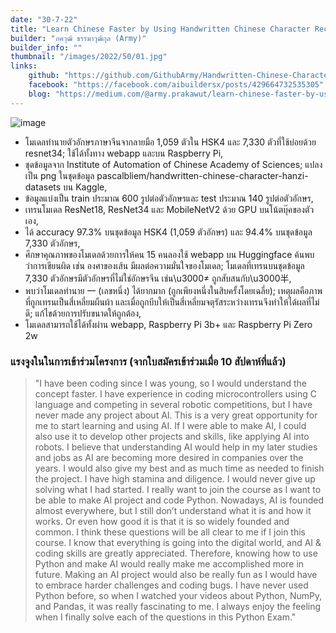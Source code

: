 ```yaml
---
date: "30-7-22"
title: "Learn Chinese Faster by Using Handwritten Chinese Character Recognition (HCCR)"
builder: "ภควุฒิ ธรรมาวุฒิกุล (Army)"
builder_info: ""
thumbnail: "/images/2022/50/01.jpg"
links:
    github: "https://github.com/GithubArmy/Handwritten-Chinese-Character-Recognition"
    facebook: "https://facebook.com/aibuildersx/posts/429664732535305"
    blog: "https://medium.com/@army.prakawut/learn-chinese-faster-by-using-handwritten-chinese-character-recognition-hccr-67b23c63fb9"
---
```


![image](/images/2022/50/01.jpg)

- โมเดลทำนายตัวอักษรภาษาจีนจากลายมือ 1,059 ตัวใน HSK4 และ 7,330 ตัวที่ใช้บ่อยด้วย resnet34; ใช้ได้ทั้งทาง webapp และบน Raspberry Pi,
- ชุดข้อมูลจาก Institute of Automation of Chinese Academy of Sciences; แปลงเป็น png ในชุดข้อมูล pascalbliem/handwritten-chinese-character-hanzi-datasets บน Kaggle,
- ข้อมูลแบ่งเป็น train ประมาณ 600 รูปต่อตัวอักษรและ test ประมาณ 140 รูปต่อตัวอักษร,
- เทรนโมเดล ResNet18, ResNet34 และ MobileNetV2 ด้วย GPU บนโน้ตบุ๊คของตัวเอง,
- ได้ accuracy 97.3% บนชุดข้อมูล HSK4 (1,059 ตัวอักษร) และ 94.4% บนชุดข้อมูล 7,330 ตัวอักษร,
- ศึกษาคุณภาพของโมเดลด้วยการให้คน 15 คนลองใช้ webapp บน Huggingface ค้นพบว่าการเขียนผิด เช่น องศาของเส้น มีผลต่อความมั่นใจของโมเดล; โมเดลที่เทรนบนชุดข้อมูล 7,330 ตัวอักษรมีตัวอักษรที่ไม่ใช่อักษรจีน เช่น\u3000≠ ถูกสับสนกับ\u3000半,
- พบว่าโมเดลทำนาย 一 (เลขหนึ่ง) ได้ยากมาก (ถูกเพียงหนึ่งในสิบครั้งโดยเฉลี่ย); เหตุผลคือภาพที่ถูกเทรนเป็นสี่เหลี่ยมผืนผ้า และเมื่อถูกบีบให้เป็นสี่เหลี่ยมจตุรัสระหว่างเทรนจึงทำให้ได้ผลที่ไม่ดี; แก้ไขด้วยการปรับขนาดให้ถูกต้อง,
- โมเดลสามารถใช้ได้ทั้งผ่าน webapp, Raspberry Pi 3b+ และ Raspberry Pi Zero 2w

### แรงจูงในในการเข้าร่วมโครงการ (จากใบสมัครเข้าร่วมเมื่อ 10 สัปดาห์ที่แล้ว)

> "I have been coding since I was young, so I would understand the concept faster. I have experience in coding microcontrollers using C language and competing in several robotic competitions, but I have never made any project about AI. This is a very great opportunity for me to start learning and using AI. If I were able to make AI, I could also use it to develop other projects and skills, like applying AI into robots. I believe that understanding AI would help in my later studies and jobs as AI are becoming more desired in companies over the years. I would also give my best and as much time as needed to finish the project. I have high stamina and diligence. I would never give up solving what I had started.  I really want to join the course as I want to be able to make AI project and code Python. Nowadays, AI is founded almost everywhere, but I still don’t understand what it is and how it works. Or even how good it is that it is so widely founded and common. I think these questions will be all clear to me if I join this course. I know that everything is going into the digital world, and AI & coding skills are greatly appreciated. Therefore, knowing how to use Python and make AI would really make me accomplished more in future. Making an AI project would also be really fun as I would have to embrace harder challenges and coding bugs. I have never used Python before, so when I watched your videos about Python, NumPy, and Pandas, it was really fascinating to me. I always enjoy the feeling when I finally solve each of the questions in this Python Exam."